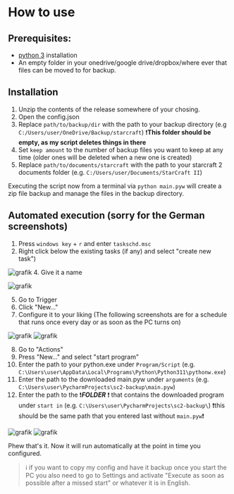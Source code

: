 # How to use

## Prerequisites:
- [python 3](https://www.python.org/) installation
- An empty folder in your onedrive/google drive/dropbox/where ever that files can be moved to for backup.

## Installation
1. Unzip the contents of the release somewhere of your chosing.
2. Open the config.json
3. Replace `path/to/backup/dir` with the path to your backup directory (e.g `C:/Users/user/OneDrive/Backup/starcraft`) ❗**This folder should be empty, as my script deletes things in there**
4. Set `keep amount` to the number of backup files you want to keep at any time (older ones will be deleted when a new one is created)
5. Replace `path/to/documents/starcraft` with the path to your starcraft 2 documents folder (e.g. `C:/Users/user/Documents/StarCraft II`)

Executing the script now from a terminal via `python main.pyw` will create a zip file backup and manage the files in the backup directory.

## Automated execution (sorry for the German screenshots)

1. Press `windows key` + `r` and enter `taskschd.msc`
2. Right click below the existing tasks (if any) and select "create new task")

![grafik](https://github.com/CrenshawCoding/sc2-backup/assets/45495757/500e9a99-34d5-40ae-9fb1-0efa6812ad83)
4. Give it a name

![grafik](https://github.com/CrenshawCoding/sc2-backup/assets/45495757/857c72bc-9a71-40f2-bfc2-3433544ee607)

5. Go to Trigger
6. Click "New..."
7. Configure it to your liking (The following screenshots are for a schedule that runs once every day or as soon as the PC turns on)

![grafik](https://github.com/CrenshawCoding/sc2-backup/assets/45495757/589667c5-4eba-4b28-a736-ec0e95f1e17c)
![grafik](https://github.com/CrenshawCoding/sc2-backup/assets/45495757/8454e0df-422d-44d5-ac4f-372668aa2743)

8. Go to "Actions"
9. Press "New..." and select "start program"
10. Enter the path to your python.exe under `Program/Script` (e.g. `C:\Users\user\AppData\Local\Programs\Python\Python311\pythonw.exe`)
11. Enter the path to the downloaded main.pyw under `arguments` (e.g. `C:\Users\user\PycharmProjects\sc2-backup\main.pyw`)
12. Enter the path to the ❗***FOLDER*** ❗ that contains the downloaded program under `start in` (e.g. `C:\Users\user\PycharmProjects\sc2-backup\`) ❗this should be the same path that you entered last without `main.pyw`❗

![grafik](https://github.com/CrenshawCoding/sc2-backup/assets/45495757/b63c5b83-1acc-4b63-a7f2-52e2a957c13b)
![grafik](https://github.com/CrenshawCoding/sc2-backup/assets/45495757/67ee0e3f-1dbe-414f-bf69-d73ef7f0f4e6)

Phew that's it. Now it will run automatically at the point in time you configured.

> ℹ️ if you want to copy my config and have it backup once you start the PC you also need to go to Settings and activate "Execute as soon as possible after a missed start" or whatever it is in English.
